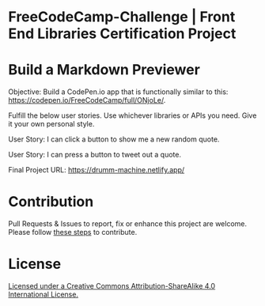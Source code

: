 # FreeCodeCamp-Challenge | Front End Libraries Certification Project

# Build a Markdown Previewer

Objective: Build a CodePen.io app that is functionally similar to this: https://codepen.io/FreeCodeCamp/full/ONjoLe/.

Fulfill the below user stories. Use whichever libraries or APIs you need. Give it your own personal style.

User Story: I can click a button to show me a new random quote.

User Story: I can press a button to tweet out a quote.

Final Project URL: https://drumm-machine.netlify.app/

# Contribution

Pull Requests & Issues to report, fix or enhance this project are welcome. Please follow [these steps](CONTRIBUTING.md) to contribute.

# License

[Licensed under a Creative Commons Attribution-ShareAlike 4.0 International License.](https://creativecommons.org/licenses/by-sa/4.0/)
